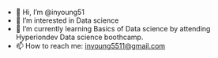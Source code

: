 - 👋 Hi, I’m @inyoung51
- 👀 I’m interested in Data science
- 🌱 I’m currently learning Basics of Data science by attending Hyperiondev Data science boothcamp.
- 📫 How to reach me: inyoung5511@gmail.com

<!---
inyoung51/inyoung51 is a ✨ special ✨ repository because its `README.md` (this file) appears on your GitHub profile.
You can click the Preview link to take a look at your changes.
--->
